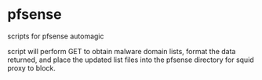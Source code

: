 # pfsense
scripts for pfsense automagic

script will perform GET to obtain malware domain lists,
format the data returned, and place the updated list
files into the pfsense directory for squid proxy to 
block.
